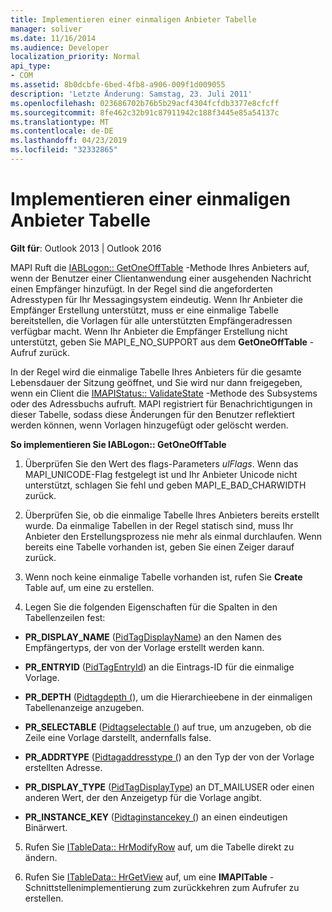 ```yaml
---
title: Implementieren einer einmaligen Anbieter Tabelle
manager: soliver
ms.date: 11/16/2014
ms.audience: Developer
localization_priority: Normal
api_type:
- COM
ms.assetid: 8b0dcbfe-6bed-4fb8-a906-009f1d009055
description: 'Letzte Änderung: Samstag, 23. Juli 2011'
ms.openlocfilehash: 023686702b76b5b29acf4304fcfdb3377e8cfcff
ms.sourcegitcommit: 8fe462c32b91c87911942c188f3445e85a54137c
ms.translationtype: MT
ms.contentlocale: de-DE
ms.lasthandoff: 04/23/2019
ms.locfileid: "32332865"
---
```

# <a name="implementing-a-provider-one-off-table"></a>Implementieren einer einmaligen Anbieter Tabelle

  
  
**Gilt für**: Outlook 2013 | Outlook 2016 
  
MAPI Ruft die [IABLogon:: GetOneOffTable](iablogon-getoneofftable.md) -Methode Ihres Anbieters auf, wenn der Benutzer einer Clientanwendung einer ausgehenden Nachricht einen Empfänger hinzufügt. In der Regel sind die angeforderten Adresstypen für Ihr Messagingsystem eindeutig. Wenn Ihr Anbieter die Empfänger Erstellung unterstützt, muss er eine einmalige Tabelle bereitstellen, die Vorlagen für alle unterstützten Empfängeradressen verfügbar macht. Wenn Ihr Anbieter die Empfänger Erstellung nicht unterstützt, geben Sie MAPI_E_NO_SUPPORT aus dem **GetOneOffTable** -Aufruf zurück. 
  
In der Regel wird die einmalige Tabelle Ihres Anbieters für die gesamte Lebensdauer der Sitzung geöffnet, und Sie wird nur dann freigegeben, wenn ein Client die [IMAPIStatus:: ValidateState](imapistatus-validatestate.md) -Methode des Subsystems oder des Adressbuchs aufruft. MAPI registriert für Benachrichtigungen in dieser Tabelle, sodass diese Änderungen für den Benutzer reflektiert werden können, wenn Vorlagen hinzugefügt oder gelöscht werden. 
  
 **So implementieren Sie IABLogon:: GetOneOffTable**
  
1. Überprüfen Sie den Wert des flags-Parameters _ulFlags_. Wenn das MAPI_UNICODE-Flag festgelegt ist und Ihr Anbieter Unicode nicht unterstützt, schlagen Sie fehl und geben MAPI_E_BAD_CHARWIDTH zurück. 
    
2. Überprüfen Sie, ob die einmalige Tabelle Ihres Anbieters bereits erstellt wurde. Da einmalige Tabellen in der Regel statisch sind, muss Ihr Anbieter den Erstellungsprozess nie mehr als einmal durchlaufen. Wenn bereits eine Tabelle vorhanden ist, geben Sie einen Zeiger darauf zurück. 
    
3. Wenn noch keine einmalige Tabelle vorhanden ist, rufen Sie **Create** Table auf, um eine zu erstellen. 
    
4. Legen Sie die folgenden Eigenschaften für die Spalten in den Tabellenzeilen fest:
    
  - **PR_DISPLAY_NAME** ([PidTagDisplayName](pidtagdisplayname-canonical-property.md)) an den Namen des Empfängertyps, der von der Vorlage erstellt werden kann. 
    
  - **PR_ENTRYID** ([PidTagEntryId](pidtagentryid-canonical-property.md)) an die Eintrags-ID für die einmalige Vorlage.
    
  - **PR_DEPTH** ([Pidtagdepth (](pidtagdepth-canonical-property.md)), um die Hierarchieebene in der einmaligen Tabellenanzeige anzugeben.
    
  - **PR_SELECTABLE** ([Pidtagselectable (](pidtagselectable-canonical-property.md)) auf true, um anzugeben, ob die Zeile eine Vorlage darstellt, andernfalls false.
    
  - **PR_ADDRTYPE** ([Pidtagaddresstype (](pidtagaddresstype-canonical-property.md)) an den Typ der von der Vorlage erstellten Adresse.
    
  - **PR_DISPLAY_TYPE** ([PidTagDisplayType](pidtagdisplaytype-canonical-property.md)) an DT_MAILUSER oder einen anderen Wert, der den Anzeigetyp für die Vorlage angibt.
    
  - **PR_INSTANCE_KEY** ([Pidtaginstancekey (](pidtaginstancekey-canonical-property.md)) an einen eindeutigen Binärwert. 
    
5. Rufen Sie [ITableData:: HrModifyRow](itabledata-hrmodifyrow.md) auf, um die Tabelle direkt zu ändern. 
    
6. Rufen Sie [ITableData:: HrGetView](itabledata-hrgetview.md) auf, um eine **IMAPITable** -Schnittstellenimplementierung zum zurückkehren zum Aufrufer zu erstellen. 
    

